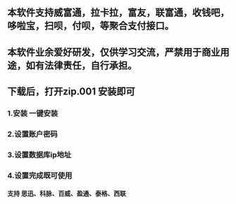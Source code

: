 
## 本软件支持威富通，拉卡拉，富友，联富通，收钱吧，哆啦宝，扫呗，付呗，等聚合支付接口。
## 本软件业余爱好研发，仅供学习交流，严禁用于商业用途，如有法律责任，自行承担。

## 下载后，打开zip.001 安装即可
### 1.安装 一键安装
### 2.设置账户密码
### 3.设置数据库ip地址
### 4.设置完成既可使用

#### 支持 思迅、科脉、百威、盈通、泰格、西联

